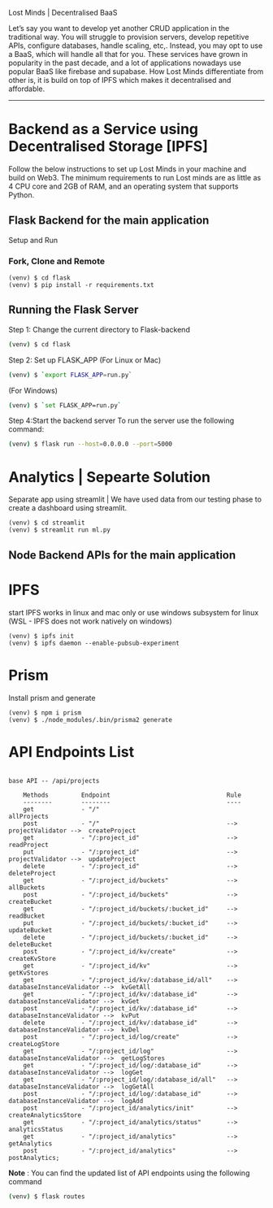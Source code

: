 Lost Minds | Decentralised BaaS 

Let’s say you want to develop yet another CRUD application in the traditional way. You will struggle to provision servers, develop repetitive APIs, configure databases, handle scaling, etc,. Instead, you may opt to use a BaaS, which will handle all that for you. These services have grown in popularity in the past decade, and a lot of applications nowadays use popular BaaS like firebase and supabase. How Lost Minds differentiate from other is, it is build on top of IPFS which makes it decentralised and affordable. 


---
# Backend as a Service using Decentralised Storage [IPFS]

Follow the below instructions to set up Lost Minds in your machine and build on Web3. The minimum requirements to run Lost minds are as little as 4 CPU core and 2GB of RAM, and an operating system that supports Python.


## Flask Backend for the main application

Setup and Run

### Fork, Clone and Remote

    (venv) $ cd flask
    (venv) $ pip install -r requirements.txt

## Running the Flask Server

Step 1: Change the current directory to Flask-backend
```sh
(venv) $ cd flask
```

Step 2: Set up FLASK_APP
(For Linux or Mac)
```sh
(venv) $ `export FLASK_APP=run.py`
```

(For Windows)
```sh
(venv) $ `set FLASK_APP=run.py`
```


Step 4:Start the backend server
To run the server use the following command:
```sh
(venv) $ flask run --host=0.0.0.0 --port=5000
```

# Analytics | Sepearte Solution

Separate app using streamlit | We have used data from our testing phase to create a dashboard using streamlit.

```
(venv) $ cd streamlit
(venv) $ streamlit run ml.py
```

## Node Backend APIs for the main application

# IPFS
start IPFS works in linux and mac only or use windows subsystem for linux (WSL - IPFS does not work natively on windows)

```
(venv) $ ipfs init
(venv) $ ipfs daemon --enable-pubsub-experiment
```
# Prism
Install prism and generate

```
(venv) $ npm i prism
(venv) $ ./node_modules/.bin/prisma2 generate
```
# API Endpoints List

```

base API -- /api/projects

    Methods         Endpoint                                Rule
    --------        --------                                ----
    get             - "/"                                   allProjects
    post            - "/"                                   -->  projectValidator -->  createProject
    get             - "/:project_id"                        -->  readProject
    put             - "/:project_id"                        -->  projectValidator -->  updateProject
    delete          - "/:project_id"                        -->  deleteProject
    get             - "/:project_id/buckets"                -->  allBuckets
    post            - "/:project_id/buckets"                -->  createBucket
    get             - "/:project_id/buckets/:bucket_id"     -->  readBucket
    put             - "/:project_id/buckets/:bucket_id"     -->  updateBucket
    delete          - "/:project_id/buckets/:bucket_id"     -->  deleteBucket
    post            - "/:project_id/kv/create"              -->  createKvStore
    get             - "/:project_id/kv"                     -->  getKvStores
    get             - "/:project_id/kv/:database_id/all"    -->  databaseInstanceValidator -->  kvGetAll
    get             - "/:project_id/kv/:database_id"        -->  databaseInstanceValidator -->  kvGet
    post            - "/:project_id/kv/:database_id"        -->  databaseInstanceValidator -->  kvPut
    delete          - "/:project_id/kv/:database_id"        -->  databaseInstanceValidator -->  kvDel
    post            - "/:project_id/log/create"             -->  createLogStore
    get             - "/:project_id/log"                    -->  databaseInstanceValidator -->  getLogStores
    get             - "/:project_id/log/:database_id"       -->  databaseInstanceValidator -->  logGet
    get             - "/:project_id/log/:database_id/all"   -->  databaseInstanceValidator -->  logGetAll
    post            - "/:project_id/log/:database_id"       -->  databaseInstanceValidator -->  logAdd
    post            - "/:project_id/analytics/init"         -->  createAnalyticsStore
    get             - "/:project_id/analytics/status"       -->  analyticsStatus
    get             - "/:project_id/analytics"              -->  getAnalytics
    post            - "/:project_id/analytics"              -->  postAnalytics;
```

**Note** : You can find the updated list of API endpoints using the following command
```sh
(venv) $ flask routes
```
